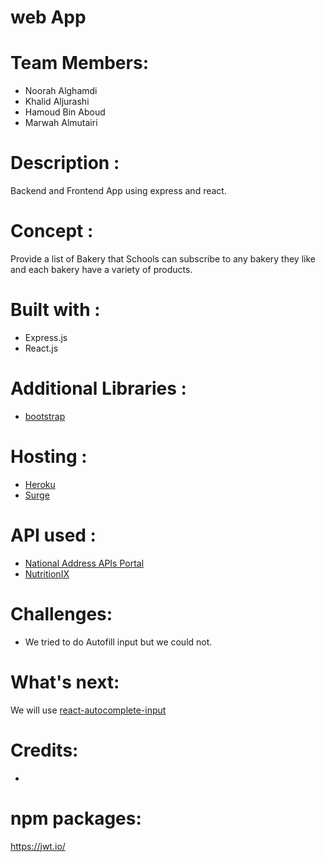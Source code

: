 # web App




# Team Members:
* Noorah Alghamdi
* Khalid Aljurashi
* Hamoud Bin Aboud
* Marwah Almutairi


# Description :
Backend and Frontend App using express and react.

# Concept :
Provide a list of Bakery that Schools can subscribe to any bakery they like and each bakery have a variety of products.

# Built with :
* Express.js
* React.js

# Additional Libraries :
* [bootstrap](https://getbootstrap.com/)


# Hosting :

* [Heroku](https://www.heroku.com/)
* [Surge](https://surge.sh/)


# API used :

* [National Address APIs Portal](https://api.address.gov.sa/docs)
* [NutritionIX](https://www.nutritionix.com/business/api)


# Challenges:
* We tried to do Autofill input but we could not.



# What's next:
We will use
[react-autocomplete-input](https://www.npmjs.com/package/react-autocomplete-input)

# Credits:
* 


# npm packages:

https://jwt.io/






